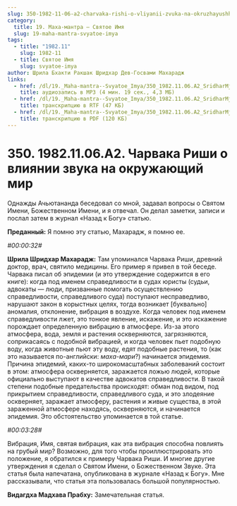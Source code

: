 ```yaml
---
slug: 350-1982-11-06-a2-charvaka-rishi-o-vliyanii-zvuka-na-okruzhayushhij-mir
category:
  title: 19. Маха-мантра — Святое Имя
  slug: 19-maha-mantra-svyatoe-imya
tags:
  - title: "1982.11"
    slug: 1982-11
  - title: Святое Имя
    slug: svyatoe-imya
author: Шрила Бхакти Ракшак Шридхар Дев-Госвами Махарадж
links:
  - href: /dl/19._Maha-mantra--Svyatoe_Imya/350_1982.11.06.A2_SridharMj_Charvaka_Rishi_o_vlijanii_zvuka_na_okruzhajushhij_mir.mp3
    title: аудиозапись в MP3 (4 мин. 19 сек., 4,3 МБ)
  - href: /dl/19._Maha-mantra--Svyatoe_Imya/350_1982.11.06.A2_SridharMj_Charvaka_Rishi_o_vlijanii_zvuka_na_okruzhajushhij_mir.rtf
    title: транскрипцию в RTF (47 КБ)
  - href: /dl/19._Maha-mantra--Svyatoe_Imya/350_1982.11.06.A2_SridharMj_Charvaka_Rishi_o_vlijanii_zvuka_na_okruzhajushhij_mir.pdf
    title: транскрипцию в PDF (120 КБ)
---
```


# 350. 1982.11.06.A2. Чарвака Риши о влиянии звука на окружающий мир

Однажды Ачьютананда беседовал со мной, задавал вопросы о Святом Имени, Божественном Имени, и я отвечал. Он делал заметки, записи и послал затем в журнал «Назад к Богу» статью.

**Преданный:** Я помню эту статью, Махарадж, я помню ее.

*#00:00:32#*

**Шрила Шридхар Махарадж:** Там упоминался Чарвака Риши, древний доктор, врач, святило медицины. Его пример я привел в той беседе. Чарвака писал об эпидемии (и это утверждение содержится в его книге): когда под именем справедливости в судах юристы (судьи, адвокаты — люди, призванные помогать осуществлению справедливости, справедливого суда) поступают несправедливо, нарушают закон в корыстных целях, тогда возникает [буквально] аномалия, отклонение, вибрация в воздухе. Когда человек под именем справедливости лжет, это тонкое явление, искажение, и это искажение порождает определенную вибрацию в атмосфере. Из-за этого атмосфера, вода, земля и растения оскверняются, загрязняются, соприкасаясь с подобной вибрацией, и когда человек пьет подобную воду, когда животные пьют эту воду, едят подобные растения, то (как это называется по-английски: *маха-мари*?) начинается эпидемия. Причина эпидемий, каких-то широкомасштабных заболеваний состоит в этом: атмосфера оскверняется, заражается ложью людей, которые официально выступают в качестве адвокатов справедливости. В такой степени подобные предательства происходят: обман под видом, под прикрытием справедливости, справедливого суда, и это злодеяние оскверняет, заражает атмосферу, растения и живые существа, в этой зараженной атмосфере находясь, оскверняются, и начинается эпидемия. Это обстоятельство упоминается в той статье.

*#00:03:28#*

Вибрация, Имя, святая вибрация, как эта вибрация способна повлиять на грубый мир? Возможно, для того чтобы проиллюстрировать это положение, я обратился к примеру Чарвака Риши. И многие другие утверждения я сделал о Святом Имени, о Божественном Звуке. Эта статья была напечатана, опубликована в журнале «Назад к Богу». Мне рассказывали, что статья эта пользовалась большой популярностью.

**Видагдха Мадхава Прабху:** Замечательная статья.

